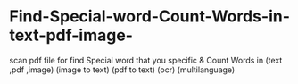 # Find-Special-word-Count-Words-in-text-pdf-image-
scan pdf file for find Special word that you specific &amp; Count Words in (text ,pdf ,image) (image to text) (pdf to text) (ocr) (multilanguage)
